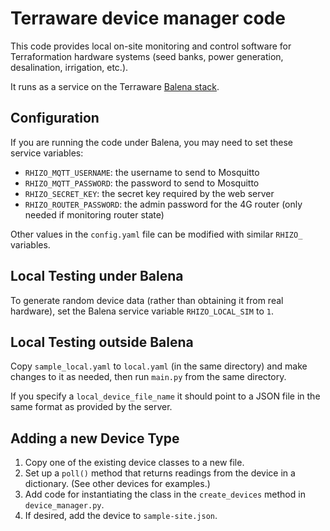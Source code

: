 # Terraware device manager code

This code provides local on-site monitoring and control software for Terraformation hardware systems (seed banks, power generation, desalination, irrigation, etc.).

It runs as a service on the Terraware [Balena stack](https://github.com/terraware/balena/).

## Configuration

If you are running the code under Balena, you may need to set these service variables:

*   `RHIZO_MQTT_USERNAME`: the username to send to Mosquitto
*   `RHIZO_MQTT_PASSWORD`: the password to send to Mosquitto
*   `RHIZO_SECRET_KEY`: the secret key required by the web server
*   `RHIZO_ROUTER_PASSWORD`: the admin password for the 4G router (only needed if monitoring router state)

Other values in the `config.yaml` file can be modified with similar `RHIZO_` variables.

## Local Testing under Balena

To generate random device data (rather than obtaining it from real hardware), set the Balena service variable `RHIZO_LOCAL_SIM` to `1`.

## Local Testing outside Balena

Copy `sample_local.yaml` to `local.yaml` (in the same directory) and make changes to it as needed, then run `main.py` from the same directory. 

If you specify a `local_device_file_name` it should point to a JSON file in the same format as provided by the server.

## Adding a new Device Type

1.  Copy one of the existing device classes to a new file.
2.  Set up a `poll()` method that returns readings from the device in a dictionary. (See other devices for examples.)
3.  Add code for instantiating the class in the `create_devices` method in `device_manager.py`.
4.  If desired, add the device to `sample-site.json`.